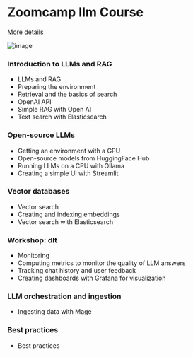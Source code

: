 # Zoomcamp llm Course

[More details](https://github.com/DataTalksClub/llm-zoomcamp?tab=readme-ov-file)

![image](https://github.com/user-attachments/assets/73ed29fa-7c76-44dd-b579-277fe2a94956)

### Introduction to LLMs and RAG
- LLMs and RAG
- Preparing the environment
- Retrieval and the basics of search
- OpenAI API
- Simple RAG with Open AI
- Text search with Elasticsearch
  
### Open-source LLMs
- Getting an environment with a GPU
- Open-source models from HuggingFace Hub
- Running LLMs on a CPU with Ollama
- Creating a simple UI with Streamlit

### Vector databases
- Vector search
- Creating and indexing embeddings
- Vector search with Elasticsearch

### Workshop: dlt
- Monitoring
- Computing metrics to monitor the quality of LLM answers
- Tracking chat history and user feedback
- Creating dashboards with Grafana for visualization

### LLM orchestration and ingestion
- Ingesting data with Mage

### Best practices
- Best practices
